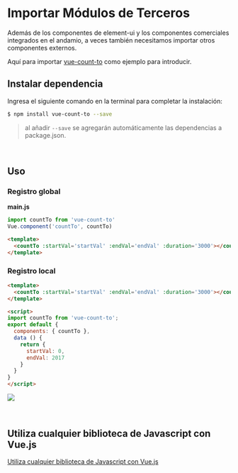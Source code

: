 # Importar Módulos de Terceros

Además de los componentes de element-ui y los componentes comerciales integrados en el andamio, a veces también necesitamos importar otros componentes externos.

Aquí para importar [vue-count-to](https://github.com/PanJiaChen/vue-countTo) como ejemplo para introducir.

## Instalar dependencia

Ingresa el siguiente comando en la terminal para completar la instalación:

```bash
$ npm install vue-count-to --save
```

> al añadir `--save` se agregarán automáticamente las dependencias a package.json.

<br/>

## Uso

### Registro global

**main.js**

```js
import countTo from 'vue-count-to'
Vue.component('countTo', countTo)
```

```html
<template>
  <countTo :startVal='startVal' :endVal='endVal' :duration='3000'></countTo>
</template>
```

### Registro local

```html
<template>
  <countTo :startVal='startVal' :endVal='endVal' :duration='3000'></countTo>
</template>

<script>
import countTo from 'vue-count-to';
export default {
  components: { countTo },
  data () {
    return {
      startVal: 0,
      endVal: 2017
    }
  }
}
</script>
```

![](https://panjiachen.gitee.io/gitee-cdn/vue-element-admin-site/8b95fac0-6691-4ad6-ba6c-e5d84527da06.gif)

<br/>

## Utiliza cualquier biblioteca de Javascript con Vue.js

[Utiliza cualquier biblioteca de Javascript con Vue.js](https://vuejsdevelopers.com/2017/04/22/vue-js-libraries-plugins/)
